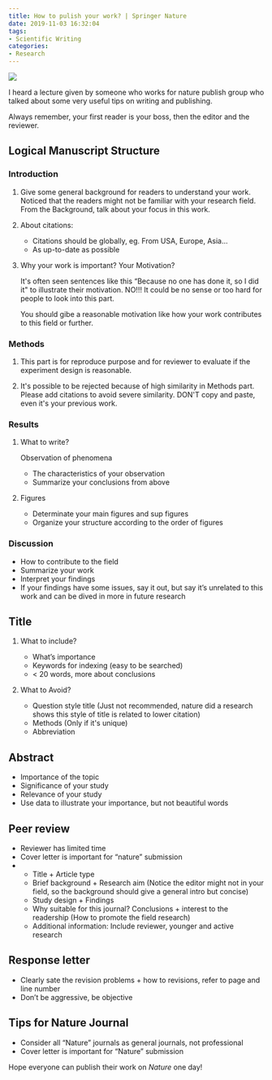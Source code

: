 ```yaml
---
title: How to pulish your work? | Springer Nature
date: 2019-11-03 16:32:04
tags: 
- Scientific Writing
categories: 
- Research
---
```

![](https://www.mediabistro.com/wp-content/uploads/2016/11/springernature-1.jpeg)

I heard a lecture given by someone who works for nature publish group who talked about some very useful tips on writing and publishing.

Always remember, your first reader is your boss, then the editor and the reviewer.

## Logical Manuscript Structure 

### Introduction

1. Give some general background for readers to understand your work. Noticed that the readers might not be familiar with your research field. From the Background, talk about your focus in this work.

2. About citations: 
   - Citations should be globally, eg. From USA, Europe, Asia... 
   - As up-to-date as possible 

3. Why your work is important? Your Motivation?

   It's often seen sentences like this “Because no one has done it, so I did it" to illustrate their motivation. NO!!! It could be no sense or too hard for people to look into this part. 

   You should gibe a reasonable motivation like how your work contributes to this field or further.

### Methods 

1. This part is for reproduce purpose and for reviewer to evaluate if the experiment design is reasonable.

2. It's possible to be rejected because of high similarity in Methods part. Please add citations to avoid severe similarity. DON'T copy and paste, even it's your previous work.

### Results 

1. What to write?

   Observation of phenomena

   - The characteristics of your observation
   - Summarize your conclusions from above 

2. Figures
   - Determinate your main figures and sup figures
   - Organize your structure according to the order of figures 



### Discussion 

- How to contribute to the field 
- Summarize your work 
- Interpret your findings
- If your findings have some issues, say it out, but say it’s unrelated to this work and can be dived in more in future research 



## Title 

1. What to include?
   - What’s importance
   - Keywords for indexing (easy to be searched) 
   - < 20 words, more about conclusions 

2. What to Avoid?
   - Question style title (Just not recommended, nature did a research shows this style of title is related to lower citation)
   - Methods (Only if it's unique)
   - Abbreviation



## Abstract 

- Importance of the topic 
- Significance of your study 
- Relevance of your study 
- Use data to illustrate your importance, but not beautiful words 



## Peer review 

- Reviewer has limited time 
- Cover letter is important for “nature” submission 
- - Title + Article type 
  - Brief background + Research aim (Notice the editor might not in your field, so the background should give a general intro but concise) 
  - Study design + Findings 
  - Why suitable for this journal? Conclusions + interest to the readership (How to promote the field research) 
  - Additional information: Include reviewer, younger and active research 



## Response letter 

- Clearly sate the revision problems + how to revisions, refer to page and line number
- Don’t be aggressive, be objective

## Tips for Nature Journal

- Consider all “Nature” journals as general journals, not professional 
- Cover letter is important for “Nature” submission 

Hope everyone can publish their work on _Nature_ one day!
